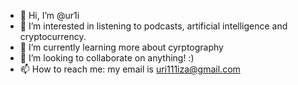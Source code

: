 - 👋 Hi, I’m @ur1i
- 👀 I’m interested in listening to podcasts, artificial intelligence and cryptocurrency.
- 🌱 I’m currently learning more about cyrptography
- 💞️ I’m looking to collaborate on anything! :)
- 📫 How to reach me: my email is uri111iza@gmail.com

<!---
ur1i/ur1i is a ✨ special ✨ repository because its `README.md` (this file) appears on your GitHub profile.
You can click the Preview link to take a look at your changes.
--->
